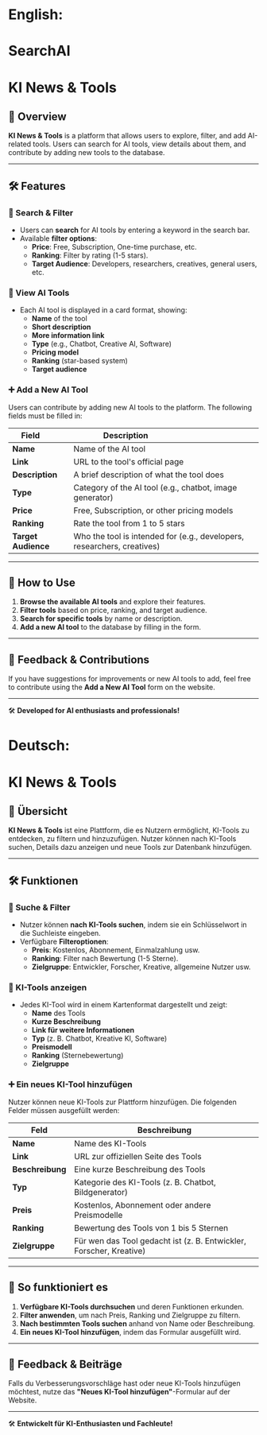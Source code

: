 # **English:**
# SearchAI
# KI News & Tools



## 📌 Overview



**KI News & Tools** is a platform that allows users to explore, filter, and add AI-related tools. Users can search for AI tools, view details about them, and contribute by adding new tools to the database.



---



## 🛠 Features



### 🔎 Search & Filter
- Users can **search** for AI tools by entering a keyword in the search bar.
- Available **filter options**:
  - **Price**: Free, Subscription, One-time purchase, etc.
  - **Ranking**: Filter by rating (1-5 stars).
  - **Target Audience**: Developers, researchers, creatives, general users, etc.



### 📌 View AI Tools
- Each AI tool is displayed in a card format, showing:
  - **Name** of the tool
  - **Short description**
  - **More information link**
  - **Type** (e.g., Chatbot, Creative AI, Software)
  - **Pricing model**
  - **Ranking** (star-based system)
  - **Target audience**



### ➕ Add a New AI Tool
Users can contribute by adding new AI tools to the platform. The following fields must be filled in:



| Field         | Description                                     |
|--------------|------------------------------------------------|
| **Name**     | Name of the AI tool                            |
| **Link**     | URL to the tool's official page               |
| **Description** | A brief description of what the tool does |
| **Type**     | Category of the AI tool (e.g., chatbot, image generator) |
| **Price**    | Free, Subscription, or other pricing models  |
| **Ranking**  | Rate the tool from 1 to 5 stars               |
| **Target Audience** | Who the tool is intended for (e.g., developers, researchers, creatives) |



---



## 🚀 How to Use
1. **Browse the available AI tools** and explore their features.
2. **Filter tools** based on price, ranking, and target audience.
3. **Search for specific tools** by name or description.
4. **Add a new AI tool** to the database by filling in the form.



---



## 📩 Feedback & Contributions
If you have suggestions for improvements or new AI tools to add, feel free to contribute using the **Add a New AI Tool** form on the website.



---






🛠 **Developed for AI enthusiasts and professionals!**

# **Deutsch:**
# KI News & Tools

## 📌 Übersicht

**KI News & Tools** ist eine Plattform, die es Nutzern ermöglicht, KI-Tools zu entdecken, zu filtern und hinzuzufügen. Nutzer können nach KI-Tools suchen, Details dazu anzeigen und neue Tools zur Datenbank hinzufügen.

---

## 🛠 Funktionen

### 🔎 Suche & Filter
- Nutzer können **nach KI-Tools suchen**, indem sie ein Schlüsselwort in die Suchleiste eingeben.
- Verfügbare **Filteroptionen**:
  - **Preis**: Kostenlos, Abonnement, Einmalzahlung usw.
  - **Ranking**: Filter nach Bewertung (1-5 Sterne).
  - **Zielgruppe**: Entwickler, Forscher, Kreative, allgemeine Nutzer usw.

### 📌 KI-Tools anzeigen
- Jedes KI-Tool wird in einem Kartenformat dargestellt und zeigt:
  - **Name** des Tools
  - **Kurze Beschreibung**
  - **Link für weitere Informationen**
  - **Typ** (z. B. Chatbot, Kreative KI, Software)
  - **Preismodell**
  - **Ranking** (Sternebewertung)
  - **Zielgruppe**

### ➕ Ein neues KI-Tool hinzufügen
Nutzer können neue KI-Tools zur Plattform hinzufügen. Die folgenden Felder müssen ausgefüllt werden:

| Feld           | Beschreibung                                    |
|--------------|------------------------------------------------|
| **Name**     | Name des KI-Tools                              |
| **Link**     | URL zur offiziellen Seite des Tools           |
| **Beschreibung** | Eine kurze Beschreibung des Tools       |
| **Typ**      | Kategorie des KI-Tools (z. B. Chatbot, Bildgenerator) |
| **Preis**    | Kostenlos, Abonnement oder andere Preismodelle |
| **Ranking**  | Bewertung des Tools von 1 bis 5 Sternen       |
| **Zielgruppe** | Für wen das Tool gedacht ist (z. B. Entwickler, Forscher, Kreative) |

---

## 🚀 So funktioniert es
1. **Verfügbare KI-Tools durchsuchen** und deren Funktionen erkunden.
2. **Filter anwenden**, um nach Preis, Ranking und Zielgruppe zu filtern.
3. **Nach bestimmten Tools suchen** anhand von Name oder Beschreibung.
4. **Ein neues KI-Tool hinzufügen**, indem das Formular ausgefüllt wird.

---

## 📩 Feedback & Beiträge
Falls du Verbesserungsvorschläge hast oder neue KI-Tools hinzufügen möchtest, nutze das **"Neues KI-Tool hinzufügen"**-Formular auf der Website.

---

🛠 **Entwickelt für KI-Enthusiasten und Fachleute!**
